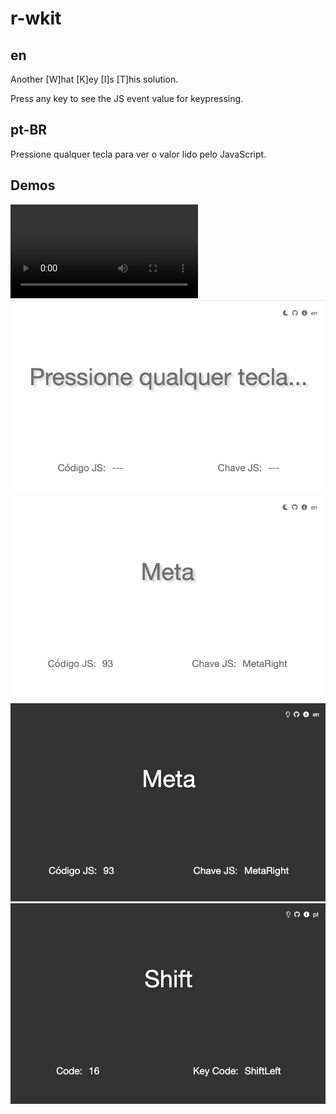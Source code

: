 # r-wkit

## en
Another [W]hat [K]ey [I]s [T]his solution.

Press any key to see the JS event value for keypressing.


## pt-BR

Pressione qualquer tecla para ver o valor lido pelo JavaScript.


## Demos
![demo0](./img/video.webm)
![demo1](./img/01.png)
![demo2](./img/02.png)
![demo3](./img/03.png)
![demo4](./img/04.png)
